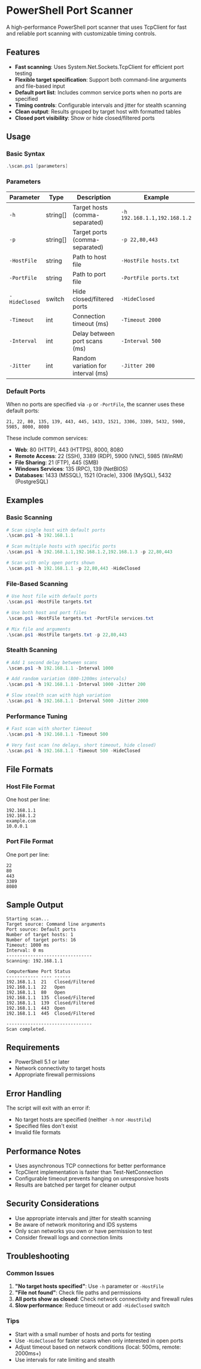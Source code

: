 # PowerShell Port Scanner

A high-performance PowerShell port scanner that uses TcpClient for fast and reliable port scanning with customizable timing controls.

## Features

- **Fast scanning**: Uses System.Net.Sockets.TcpClient for efficient port testing
- **Flexible target specification**: Support both command-line arguments and file-based input
- **Default port list**: Includes common service ports when no ports are specified
- **Timing controls**: Configurable intervals and jitter for stealth scanning
- **Clean output**: Results grouped by target host with formatted tables
- **Closed port visibility**: Show or hide closed/filtered ports

## Usage

### Basic Syntax

```powershell
.\scan.ps1 [parameters]
```

### Parameters

| Parameter | Type | Description | Example |
|-----------|------|-------------|---------|
| `-h` | string[] | Target hosts (comma-separated) | `-h 192.168.1.1,192.168.1.2` |
| `-p` | string[] | Target ports (comma-separated) | `-p 22,80,443` |
| `-HostFile` | string | Path to host file | `-HostFile hosts.txt` |
| `-PortFile` | string | Path to port file | `-PortFile ports.txt` |
| `-HideClosed` | switch | Hide closed/filtered ports | `-HideClosed` |
| `-Timeout` | int | Connection timeout (ms) | `-Timeout 2000` |
| `-Interval` | int | Delay between port scans (ms) | `-Interval 500` |
| `-Jitter` | int | Random variation for interval (ms) | `-Jitter 200` |

### Default Ports

When no ports are specified via `-p` or `-PortFile`, the scanner uses these default ports:

```
21, 22, 80, 135, 139, 443, 445, 1433, 1521, 3306, 3389, 5432, 5900, 5985, 8000, 8080
```

These include common services:
- **Web**: 80 (HTTP), 443 (HTTPS), 8000, 8080
- **Remote Access**: 22 (SSH), 3389 (RDP), 5900 (VNC), 5985 (WinRM)
- **File Sharing**: 21 (FTP), 445 (SMB)
- **Windows Services**: 135 (RPC), 139 (NetBIOS)
- **Databases**: 1433 (MSSQL), 1521 (Oracle), 3306 (MySQL), 5432 (PostgreSQL)

## Examples

### Basic Scanning

```powershell
# Scan single host with default ports
.\scan.ps1 -h 192.168.1.1

# Scan multiple hosts with specific ports
.\scan.ps1 -h 192.168.1.1,192.168.1.2,192.168.1.3 -p 22,80,443

# Scan with only open ports shown
.\scan.ps1 -h 192.168.1.1 -p 22,80,443 -HideClosed
```

### File-Based Scanning

```powershell
# Use host file with default ports
.\scan.ps1 -HostFile targets.txt

# Use both host and port files
.\scan.ps1 -HostFile targets.txt -PortFile services.txt

# Mix file and arguments
.\scan.ps1 -HostFile targets.txt -p 22,80,443
```

### Stealth Scanning

```powershell
# Add 1 second delay between scans
.\scan.ps1 -h 192.168.1.1 -Interval 1000

# Add random variation (800-1200ms intervals)
.\scan.ps1 -h 192.168.1.1 -Interval 1000 -Jitter 200

# Slow stealth scan with high variation
.\scan.ps1 -h 192.168.1.1 -Interval 5000 -Jitter 2000
```

### Performance Tuning

```powershell
# Fast scan with shorter timeout
.\scan.ps1 -h 192.168.1.1 -Timeout 500

# Very fast scan (no delays, short timeout, hide closed)
.\scan.ps1 -h 192.168.1.1 -Timeout 500 -HideClosed
```

## File Formats

### Host File Format
One host per line:
```
192.168.1.1
192.168.1.2
example.com
10.0.0.1
```

### Port File Format
One port per line:
```
22
80
443
3389
8080
```

## Sample Output

```
Starting scan...
Target source: Command line arguments
Port source: Default ports
Number of target hosts: 1
Number of target ports: 16
Timeout: 1000 ms
Interval: 0 ms
--------------------------------
Scanning: 192.168.1.1

ComputerName Port Status         
------------ ---- ------         
192.168.1.1  21   Closed/Filtered
192.168.1.1  22   Open           
192.168.1.1  80   Open           
192.168.1.1  135  Closed/Filtered
192.168.1.1  139  Closed/Filtered
192.168.1.1  443  Open           
192.168.1.1  445  Closed/Filtered

--------------------------------
Scan completed.
```

## Requirements

- PowerShell 5.1 or later
- Network connectivity to target hosts
- Appropriate firewall permissions

## Error Handling

The script will exit with an error if:
- No target hosts are specified (neither `-h` nor `-HostFile`)
- Specified files don't exist
- Invalid file formats

## Performance Notes

- Uses asynchronous TCP connections for better performance
- TcpClient implementation is faster than Test-NetConnection
- Configurable timeout prevents hanging on unresponsive hosts
- Results are batched per target for cleaner output

## Security Considerations

- Use appropriate intervals and jitter for stealth scanning
- Be aware of network monitoring and IDS systems
- Only scan networks you own or have permission to test
- Consider firewall logs and connection limits

## Troubleshooting

### Common Issues

1. **"No target hosts specified"**: Use `-h` parameter or `-HostFile`
2. **"File not found"**: Check file paths and permissions
3. **All ports show as closed**: Check network connectivity and firewall rules
4. **Slow performance**: Reduce timeout or add `-HideClosed` switch

### Tips

- Start with a small number of hosts and ports for testing
- Use `-HideClosed` for faster scans when only interested in open ports
- Adjust timeout based on network conditions (local: 500ms, remote: 2000ms+)
- Use intervals for rate limiting and stealth